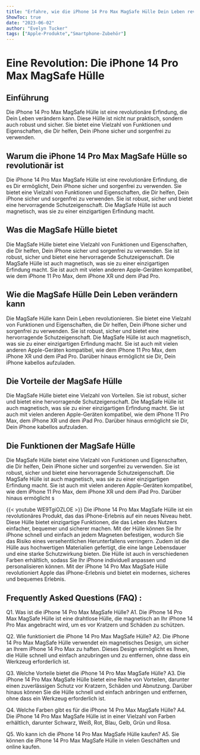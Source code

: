 ```yaml
---
title: "Erfahre, wie die iPhone 14 Pro Max MagSafe Hülle Dein Leben revolutioniert!"
ShowToc: true 
date: "2023-06-02"
author: "Evelyn Tucker" 
tags: ["Apple-Produkte","Smartphone-Zubehör"]
---
```

# Eine Revolution: Die iPhone 14 Pro Max MagSafe Hülle

## Einführung

Die iPhone 14 Pro Max MagSafe Hülle ist eine revolutionäre Erfindung, die Dein Leben verändern kann. Diese Hülle ist nicht nur praktisch, sondern auch robust und sicher. Sie bietet eine Vielzahl von Funktionen und Eigenschaften, die Dir helfen, Dein iPhone sicher und sorgenfrei zu verwenden.

## Warum die iPhone 14 Pro Max MagSafe Hülle so revolutionär ist

Die iPhone 14 Pro Max MagSafe Hülle ist eine revolutionäre Erfindung, die es Dir ermöglicht, Dein iPhone sicher und sorgenfrei zu verwenden. Sie bietet eine Vielzahl von Funktionen und Eigenschaften, die Dir helfen, Dein iPhone sicher und sorgenfrei zu verwenden. Sie ist robust, sicher und bietet eine hervorragende Schutzeigenschaft. Die MagSafe Hülle ist auch magnetisch, was sie zu einer einzigartigen Erfindung macht.

## Was die MagSafe Hülle bietet

Die MagSafe Hülle bietet eine Vielzahl von Funktionen und Eigenschaften, die Dir helfen, Dein iPhone sicher und sorgenfrei zu verwenden. Sie ist robust, sicher und bietet eine hervorragende Schutzeigenschaft. Die MagSafe Hülle ist auch magnetisch, was sie zu einer einzigartigen Erfindung macht. Sie ist auch mit vielen anderen Apple-Geräten kompatibel, wie dem iPhone 11 Pro Max, dem iPhone XR und dem iPad Pro.

## Wie die MagSafe Hülle Dein Leben verändern kann

Die MagSafe Hülle kann Dein Leben revolutionieren. Sie bietet eine Vielzahl von Funktionen und Eigenschaften, die Dir helfen, Dein iPhone sicher und sorgenfrei zu verwenden. Sie ist robust, sicher und bietet eine hervorragende Schutzeigenschaft. Die MagSafe Hülle ist auch magnetisch, was sie zu einer einzigartigen Erfindung macht. Sie ist auch mit vielen anderen Apple-Geräten kompatibel, wie dem iPhone 11 Pro Max, dem iPhone XR und dem iPad Pro. Darüber hinaus ermöglicht sie Dir, Dein iPhone kabellos aufzuladen.

## Die Vorteile der MagSafe Hülle

Die MagSafe Hülle bietet eine Vielzahl von Vorteilen. Sie ist robust, sicher und bietet eine hervorragende Schutzeigenschaft. Die MagSafe Hülle ist auch magnetisch, was sie zu einer einzigartigen Erfindung macht. Sie ist auch mit vielen anderen Apple-Geräten kompatibel, wie dem iPhone 11 Pro Max, dem iPhone XR und dem iPad Pro. Darüber hinaus ermöglicht sie Dir, Dein iPhone kabellos aufzuladen.

## Die Funktionen der MagSafe Hülle

Die MagSafe Hülle bietet eine Vielzahl von Funktionen und Eigenschaften, die Dir helfen, Dein iPhone sicher und sorgenfrei zu verwenden. Sie ist robust, sicher und bietet eine hervorragende Schutzeigenschaft. Die MagSafe Hülle ist auch magnetisch, was sie zu einer einzigartigen Erfindung macht. Sie ist auch mit vielen anderen Apple-Geräten kompatibel, wie dem iPhone 11 Pro Max, dem iPhone XR und dem iPad Pro. Darüber hinaus ermöglicht s

{{< youtube WE9TgiOZLOE >}} 
Die iPhone 14 Pro Max MagSafe Hülle ist ein revolutionäres Produkt, das das iPhone-Erlebnis auf ein neues Niveau hebt. Diese Hülle bietet einzigartige Funktionen, die das Leben des Nutzers einfacher, bequemer und sicherer machen. Mit der Hülle können Sie Ihr iPhone schnell und einfach an jedem Magneten befestigen, wodurch Sie das Risiko eines versehentlichen Herunterfallens verringern. Zudem ist die Hülle aus hochwertigen Materialien gefertigt, die eine lange Lebensdauer und eine starke Schutzwirkung bieten. Die Hülle ist auch in verschiedenen Farben erhältlich, sodass Sie Ihr iPhone individuell anpassen und personalisieren können. Mit der iPhone 14 Pro Max MagSafe Hülle revolutioniert Apple das iPhone-Erlebnis und bietet ein modernes, sicheres und bequemes Erlebnis.

## Frequently Asked Questions (FAQ) :
Q1. Was ist die iPhone 14 Pro Max MagSafe Hülle?
A1. Die iPhone 14 Pro Max MagSafe Hülle ist eine drahtlose Hülle, die magnetisch an Ihr iPhone 14 Pro Max angebracht wird, um es vor Kratzern und Schäden zu schützen.

Q2. Wie funktioniert die iPhone 14 Pro Max MagSafe Hülle?
A2. Die iPhone 14 Pro Max MagSafe Hülle verwendet ein magnetisches Design, um sicher an Ihrem iPhone 14 Pro Max zu haften. Dieses Design ermöglicht es Ihnen, die Hülle schnell und einfach anzubringen und zu entfernen, ohne dass ein Werkzeug erforderlich ist.

Q3. Welche Vorteile bietet die iPhone 14 Pro Max MagSafe Hülle?
A3. Die iPhone 14 Pro Max MagSafe Hülle bietet eine Reihe von Vorteilen, darunter einen zuverlässigen Schutz vor Kratzern, Schäden und Abnutzung. Darüber hinaus können Sie die Hülle schnell und einfach anbringen und entfernen, ohne dass ein Werkzeug erforderlich ist.

Q4. Welche Farben gibt es für die iPhone 14 Pro Max MagSafe Hülle?
A4. Die iPhone 14 Pro Max MagSafe Hülle ist in einer Vielzahl von Farben erhältlich, darunter Schwarz, Weiß, Rot, Blau, Gelb, Grün und Rosa.

Q5. Wo kann ich die iPhone 14 Pro Max MagSafe Hülle kaufen?
A5. Sie können die iPhone 14 Pro Max MagSafe Hülle in vielen Geschäften und online kaufen.


